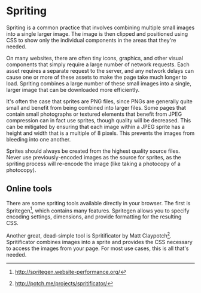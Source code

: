 # Spriting

Spriting is a common practice that involves combining multiple small images into a single larger image. The image is then clipped and positioned using CSS to show only the individual components in the areas that they're needed.

On many websites, there are often tiny icons, graphics, and other visual components that simply require a large number of network requests. Each asset requires a separate request to the server, and any network delays can cause one or more of these assets to make the page take much longer to load. Spriting combines a large number of these small images into a single, larger image that can be downloaded more efficiently.

It's often the case that sprites are PNG files, since PNGs are generally quite small and benefit from being combined into larger files. Some pages that contain small photographs or textured elements that benefit from JPEG compression can in fact use sprites, though quality will be decreased. This can be mitigated by ensuring that each image within a JPEG sprite has a height and width that is a multiple of 8 pixels. This prevents the images from bleeding into one another.

Sprites should always be created from the highest quality source files. Never use previously-encoded images as the source for sprites, as the spriting process will re-encode the image (like taking a photocopy of a photocopy).


## Online tools

There are some spriting tools available directly in your browser. The first is Spritegen[^1], which contains many features. Spritegen allows you to specify encoding settings, dimensions, and provide formatting for the resulting CSS.

Another great, dead-simple tool is Spritificator by Matt Claypotch[^2]. Spritificator combines images into a sprite and provides the CSS necessary to access the images from your page. For most use cases, this is all that's needed.

[^1]: http://spritegen.website-performance.org/
[^2]: http://potch.me/projects/spritificator/